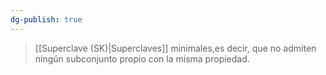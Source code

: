 ```yaml
---
dg-publish: true
---
```

> [[Superclave (SK)|Superclaves]] minimales,es decir, que no admiten ningún subconjunto propio con la misma propiedad.